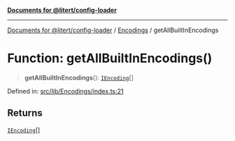 [**Documents for @litert/config-loader**](../../README.md)

***

[Documents for @litert/config-loader](../../README.md) / [Encodings](../README.md) / getAllBuiltInEncodings

# Function: getAllBuiltInEncodings()

> **getAllBuiltInEncodings**(): [`IEncoding`](../../Declaration/interfaces/IEncoding.md)[]

Defined in: [src/lib/Encodings/index.ts:21](https://github.com/litert/config-loader.js/blob/master/src/lib/Encodings/index.ts#L21)

## Returns

[`IEncoding`](../../Declaration/interfaces/IEncoding.md)[]
